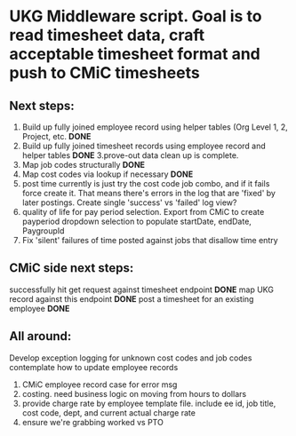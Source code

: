 # UKG Middleware script. Goal is to read timesheet data, craft acceptable timesheet format and push to CMiC timesheets

## Next steps:
  1. Build up fully joined employee record using helper tables (Org Level 1, 2, Project, etc. **DONE**
  2. Build up fully joined timesheet records using employee record and helper tables **DONE**
  3.prove-out data clean up is complete.
  4. Map  job codes structurally **DONE**
  5. Map cost codes via lookup if necessary **DONE**
  6. post time currently is just try the cost code job combo, and if it fails force create it. That means there's errors in the log that are 'fixed' by later postings. Create single 'success' vs 'failed' log view?
  7. quality of life for pay period selection. Export from CMiC to create payperiod dropdown selection to populate startDate, endDate, PaygroupId
  8. Fix 'silent' failures of time posted against jobs that disallow time entry

## CMiC side next steps:
  successfully hit get request against timesheet endpoint **DONE**
  map UKG record against this endpoint **DONE**
  post a timesheet for an existing employee **DONE**

## All around:
  Develop exception logging for unknown cost codes and job codes
  contemplate how to update employee records
1. CMiC employee record case for error msg
2. costing. need business logic on moving from hours to dollars
3. provide charge rate by employee template file. include ee id, job title, cost code, dept, and current actual charge rate
4. ensure we're grabbing worked vs PTO